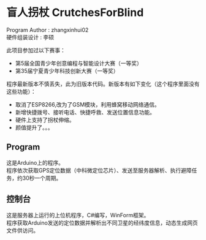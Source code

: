 # 盲人拐杖  CrutchesForBlind  
Program Author : zhangxinhui02  
硬件组装设计 : 李硕  

此项目参加过以下赛事：  
* 第5届全国青少年创意编程与智能设计大赛（一等奖）
* 第35届宁夏青少年科技创新大赛（一等奖）

程序最新版本不慎丢失，此为旧版本代码。新版本有如下变化（这个程序里面没有这些功能）：  
* 取消了ESP8266,改为了GSM模块，利用蜂窝移动网络通信。
* 新增快捷拨号、接听电话、快捷呼救、发送位置信息功能。
* 硬件上支持了拐杖伸缩。
* 颜值提升了。。。

## Program
这是Arduino上的程序。  
程序依次获取GPS定位数据（中科微定位芯片）、发送至服务器解析、执行避障任务，约30秒一个周期。

## 控制台
这是服务器上运行的上位机程序，C#编写，WinForm框架。  
程序获取Arduino发送的定位数据并解析出不同卫星的经纬度信息，动态生成网页文件供访问。